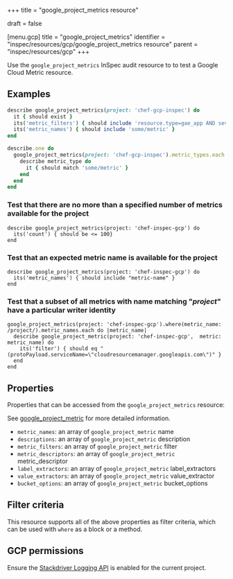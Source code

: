 +++
title = "google_project_metrics resource"

draft = false


[menu.gcp]
title = "google_project_metrics"
identifier = "inspec/resources/gcp/google_project_metrics resource"
parent = "inspec/resources/gcp"
+++

Use the `google_project_metrics` InSpec audit resource to to test a Google Cloud Metric resource.

## Examples

```ruby
describe google_project_metrics(project: 'chef-gcp-inspec') do
  it { should exist }
  its('metric_filters') { should include 'resource.type=gae_app AND severity>=ERROR' }
  its('metric_names') { should include 'some/metric' }
end

describe.one do
  google_project_metrics(project: 'chef-gcp-inspec').metric_types.each do |metric_type|
    describe metric_type do
      it { should match 'some/metric' }
    end
  end
end
```

### Test that there are no more than a specified number of metrics available for the project

    describe google_project_metrics(project: 'chef-inspec-gcp') do
      its('count') { should be <= 100}
    end

### Test that an expected metric name is available for the project

    describe google_project_metrics(project: 'chef-inspec-gcp') do
      its('metric_names') { should include "metric-name" }
    end

### Test that a subset of all metrics with name matching "*project*" have a particular writer identity 

    google_project_metrics(project: 'chef-inspec-gcp').where(metric_name: /project/).metric_names.each do |metric_name|
      describe google_project_metric(project: 'chef-inspec-gcp',  metric: metric_name) do
        its('filter') { should eq "(protoPayload.serviceName=\"cloudresourcemanager.googleapis.com\")" }
      end
    end

## Properties

Properties that can be accessed from the `google_project_metrics` resource:

See [google_project_metric](google_project_metric) for more detailed information.

  * `metric_names`: an array of `google_project_metric` name
  * `descriptions`: an array of `google_project_metric` description
  * `metric_filters`: an array of `google_project_metric` filter
  * `metric_descriptors`: an array of `google_project_metric` metric_descriptor
  * `label_extractors`: an array of `google_project_metric` label_extractors
  * `value_extractors`: an array of `google_project_metric` value_extractor
  * `bucket_options`: an array of `google_project_metric` bucket_options

## Filter criteria

This resource supports all of the above properties as filter criteria, which can be used
with `where` as a block or a method.

## GCP permissions

Ensure the [Stackdriver Logging API](https://console.cloud.google.com/apis/library/logging.googleapis.com/) is enabled for the current project.
